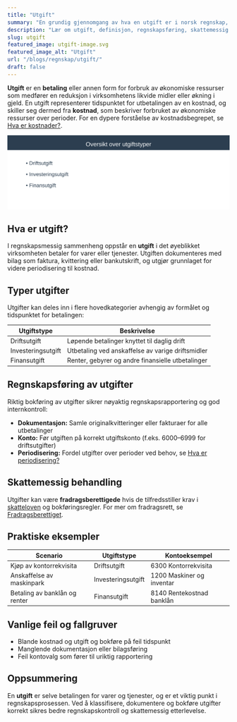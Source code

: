 ```yaml
---
title: "Utgift"
summary: "En grundig gjennomgang av hva en utgift er i norsk regnskap, hvordan utgifter bokføres, skattemessige hensyn og praktiske eksempler."
description: "Lær om utgift, definisjon, regnskapsføring, skattemessig behandling og eksempler på ulike utgiftstyper i norsk regnskap."
slug: utgift
featured_image: utgift-image.svg
featured_image_alt: "Utgift"
url: "/blogs/regnskap/utgift/"
draft: false
---
```


**Utgift** er en **betaling** eller annen form for forbruk av økonomiske ressurser som medfører en reduksjon i virksomhetens likvide midler eller økning i gjeld. En utgift representerer tidspunktet for utbetalingen av en kostnad, og skiller seg dermed fra **kostnad**, som beskriver forbruket av økonomiske ressurser over perioder. For en dypere forståelse av kostnadsbegrepet, se [Hva er kostnader?](/blogs/regnskap/hva-er-kostnader "Hva er Kostnader i Regnskap? Komplett Guide til Kostnadstyper og Regnskapsføring").

![Oversikt over utgiftstyper](utgift-oversikt.svg)

## Hva er utgift?

I regnskapsmessig sammenheng oppstår en **utgift** i det øyeblikket virksomheten betaler for varer eller tjenester. Utgiften dokumenteres med bilag som faktura, kvittering eller bankutskrift, og utgjør grunnlaget for videre periodisering til kostnad.

## Typer utgifter

Utgifter kan deles inn i flere hovedkategorier avhengig av formålet og tidspunktet for betalingen:

| Utgiftstype        | Beskrivelse                                           |
|--------------------|-------------------------------------------------------|
| Driftsutgift       | Løpende betalinger knyttet til daglig drift           |
| Investeringsutgift | Utbetaling ved anskaffelse av varige driftsmidler     |
| Finansutgift       | Renter, gebyrer og andre finansielle utbetalinger     |

## Regnskapsføring av utgifter

Riktig bokføring av utgifter sikrer nøyaktig regnskapsrapportering og god internkontroll:

* **Dokumentasjon:** Samle originalkvitteringer eller fakturaer for alle utbetalinger
* **Konto:** Før utgiften på korrekt utgiftskonto (f.eks. 6000–6999 for driftsutgifter)
* **Periodisering:** Fordel utgifter over perioder ved behov, se [Hva er periodisering?](/blogs/regnskap/hva-er-periodisering "Hva er Periodisering? Guide til Periodisering i Regnskap")

## Skattemessig behandling

Utgifter kan være **fradragsberettigede** hvis de tilfredsstiller krav i [skatteloven](/blogs/regnskap/hva-er-skatt "Hva er Skatt? Komplett Guide til Skatteregler i Norge") og bokføringsregler. For mer om fradragsrett, se [Fradragsberettiget](/blogs/regnskap/fradragsberettiget "Fradragsberettiget – Når kostnader og utgifter kan trekkes fra").

## Praktiske eksempler

| Scenario                      | Utgiftstype        | Kontoeksempel                         |
|-------------------------------|--------------------|---------------------------------------|
| Kjøp av kontorrekvisita       | Driftsutgift       | 6300 Kontorrekvisita                  |
| Anskaffelse av maskinpark     | Investeringsutgift | 1200 Maskiner og inventar             |
| Betaling av banklån og renter | Finansutgift       | 8140 Rentekostnad banklån             |

## Vanlige feil og fallgruver

* Blande kostnad og utgift og bokføre på feil tidspunkt
* Manglende dokumentasjon eller bilagsføring
* Feil kontovalg som fører til uriktig rapportering

## Oppsummering

En **utgift** er selve betalingen for varer og tjenester, og er et viktig punkt i regnskapsprosessen. Ved å klassifisere, dokumentere og bokføre utgifter korrekt sikres bedre regnskapskontroll og skattemessig etterlevelse.
